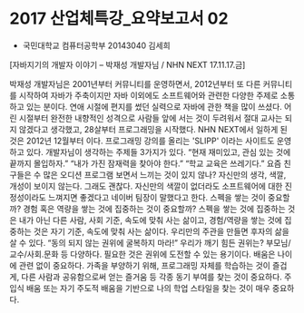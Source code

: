 # 2017 산업체특강_요약보고서 02

- 국민대학교 컴퓨터공학부 20143040 김세희

[자바지기의 개발자 이야기 – 박재성 개발자님 / NHN NEXT 17.11.17.금]

박재성 개발자님은 2001년부터 커뮤니티를 운영하면서, 2012년부터 또 다른 커뮤니티를 시작하여 자바가 주축이지만 자바 이외에도 소프트웨어와 관련한 다양한 주제로 소통하고 있는 분이다. 연애 시절에 편지를 썼던 실력으로 자바에 관한 책을 많이 쓰셨다. 어린 시절부터 완전한 내향적인 성격으로 사람들 앞에 서는 것이 두려워서 절대 교사는 되지 않겠다고 생각했고, 28살부터 프로그래밍을 시작했다. NHN NEXT에서 일하게 된 것은 2012년 12월부터 이다. 프로그래밍 강의를 올리는 'SLIPP' 이라는 사이트도 운영하고 있다. 개발자님이 생각하는 주제들 3가지가 있다. “현재 재미있고, 관심 있는 것에 끝까지 몰입하자.” “내가 가진 잠재력을 찾아야 한다.” “학교 교육은 쓰레기다.”
요즘 친구들은 수 많은 오디션 프로그램 보면서 느끼는 것이 있지 않나? 자신만의 생각, 색깔, 개성이 보이지 않는다. 그래도 괜찮다. 자신만의 색깔이 없더라도 소프트웨어에 대한 진정성이라도 느껴지면 좋겠다고 네이버 팀장이 말했다고 한다. 스펙을 쌓는 것이 중요할까? 경험 혹은 역량을 쌓는 것에 집중하는 것이 중요할까? 스펙을 쌓는 것에 집중하는 것은 내가 아닌 다른 사람, 사회 기준, 속도에 맞춰 사는 삶이고, 경험/역량을 쌓는 것에 집중하는 것은 자기 기준, 속도에 맞춰 사는 삶이다. 우리만의 주관을 만들면 후자의 삶을 살 수 있다. “동의 되지 않는 권위에 굴복하지 마라!” 우리가 깨기 힘든 권위는? 부모님/교수/사회.문화 등 다양하다. 필요한 것은 권위에 도전할 수 있는 용기이다. 
배움은 나이에 관련 없이 중요하다. 가족을 부양하기 위해, 프로그래밍 자체를 학습하는 것이 즐겁게, 다른 사람과 공유함으로써 얻는 즐거움 등 각종 동기 부여를 찾는 것이 중요하다. 주입식 배움 또는 자기 주도적 배움을 기반으로 나의 학업 스타일을 찾는 것이 매우 중요하다.

